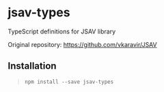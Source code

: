 # jsav-types
TypeScript definitions for JSAV library

Original repository: <https://github.com/vkaravir/JSAV>

## Installation
> `npm install --save jsav-types`
